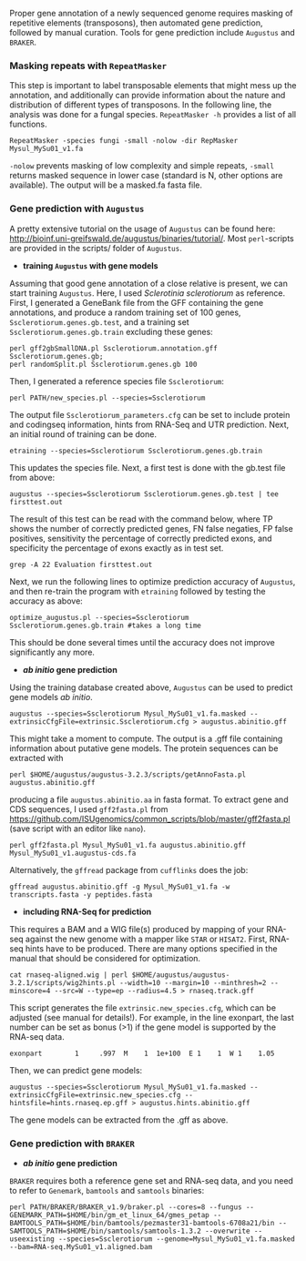 Proper gene annotation of a newly sequenced genome requires masking of repetitive elements (transposons), then automated gene prediction, followed by manual curation. Tools for gene prediction include `Augustus` and `BRAKER`. 

### Masking repeats with `RepeatMasker`
This step is important to label transposable elements that might mess up the annotation, and additionally can provide information about the nature and distribution of different types of transposons. In the following line, the analysis was done for a fungal species. `RepeatMasker -h` provides a list of all functions. 
```ShellSession
RepeatMasker -species fungi -small -nolow -dir RepMasker Mysul_MySu01_v1.fa
```
`-nolow` prevents masking of low complexity and simple repeats, `-small` returns masked sequence in lower case (standard is N, other options are available). The output will be a masked.fa fasta file. 

### Gene prediction with `Augustus`
A pretty extensive tutorial on the usage of `Augustus` can be found here: http://bioinf.uni-greifswald.de/augustus/binaries/tutorial/. Most `perl`-scripts are provided in the scripts/ folder of `Augustus`. 

   - **training `Augustus` with gene models**

Assuming that good gene annotation of a close relative is present, we can start training `Augustus`. Here, I used *Sclerotinia sclerotiorum* as reference. First, I generated a GeneBank file from the GFF containing the gene annotations, and produce a random training set of 100 genes, `Ssclerotiorum.genes.gb.test`, and a training set `Ssclerotiorum.genes.gb.train` excluding these genes:
```ShellSession
perl gff2gbSmallDNA.pl Ssclerotiorum.annotation.gff Ssclerotiorum.genes.gb;
perl randomSplit.pl Ssclerotiorum.genes.gb 100
```
Then, I generated a reference species file `Ssclerotiorum`:
```ShellSession
perl PATH/new_species.pl --species=Ssclerotiorum
```
The output file `Ssclerotiorum_parameters.cfg` can be set to include protein and codingseq information, hints from RNA-Seq and UTR prediction. 
Next, an initial round of training can be done.
```ShellSession
etraining --species=Ssclerotiorum Ssclerotiorum.genes.gb.train
```
This updates the species file. Next, a first test is done with the gb.test file from above:
```ShellSession
augustus --species=Ssclerotiorum Ssclerotiorum.genes.gb.test | tee firsttest.out
```
The result of this test can be read with the command below, where TP shows the number of correctly predicted genes, FN false negaties, FP false positives, sensitivity the percentage of correctly predicted exons, and specificity the percentage of exons exactly as in test set.
```ShellSession
grep -A 22 Evaluation firsttest.out
```
Next, we run the following lines to optimize prediction accuracy of `Augustus`, and then re-train the program with `etraining` followed by testing the accuracy as above:
```ShellSession
optimize_augustus.pl --species=Ssclerotiorum Ssclerotiorum.genes.gb.train #takes a long time
```
This should be done several times until the accuracy does not improve significantly any more. 


   - ***ab initio* gene prediction**

Using the training database created above, `Augustus` can be used to predict gene models *ab initio*. 
```ShellSession
augustus --species=Ssclerotiorum Mysul_MySu01_v1.fa.masked --extrinsicCfgFile=extrinsic.Ssclerotiorum.cfg > augustus.abinitio.gff
```
This might take a moment to compute. The output is a .gff file containing information about putative gene models. The protein sequences can be extracted with 
```ShellSession
perl $HOME/augustus/augustus-3.2.3/scripts/getAnnoFasta.pl augustus.abinitio.gff
```
producing a file `augustus.abinitio.aa` in fasta format. To extract gene and CDS sequences, I used `gff2fasta.pl` from https://github.com/ISUgenomics/common_scripts/blob/master/gff2fasta.pl (save script with an editor like `nano`).
```ShellSession
perl gff2fasta.pl Mysul_MySu01_v1.fa augustus.abinitio.gff Mysul_MySu01_v1.augustus-cds.fa
```
Alternatively, the `gffread` package from `cufflinks` does the job:
```ShellSession
gffread augustus.abinitio.gff -g Mysul_MySu01_v1.fa -w transcripts.fasta -y peptides.fasta
```

   - **including RNA-Seq for prediction**

This requires a BAM and a WIG file(s) produced by mapping of your RNA-seq against the new genome with a mapper like `STAR` or `HISAT2`. First, RNA-seq hints have to be produced. There are many options specified in the manual that should be considered for optimization.
```ShellSession
cat rnaseq-aligned.wig | perl $HOME/augustus/augustus-3.2.1/scripts/wig2hints.pl --width=10 --margin=10 --minthresh=2 --minscore=4 --src=W --type=ep --radius=4.5 > rnaseq.track.gff
```
This script generates the file `extrinsic.new_species.cfg`, which can be adjusted (see manual for details!). For example, in the line exonpart, the last number can be set as bonus (>1) if the gene model is supported by the RNA-seq data.
```Text
exonpart        1     .997  M    1  1e+100  E 1    1  W 1    1.05
```
Then, we can predict gene models:
```ShellSession
augustus --species=Ssclerotiorum Mysul_MySu01_v1.fa.masked --extrinsicCfgFile=extrinsic.new_species.cfg --hintsfile=hints.rnaseq.ep.gff > augustus.hints.abinitio.gff
```
The gene models can be extracted from the .gff as above. 


### Gene prediction with `BRAKER`

   - ***ab initio* gene prediction**

`BRAKER` requires both a reference gene set and RNA-seq data, and you need to refer to `Genemark`, `bamtools` and `samtools` binaries:
```ShellSession
perl PATH/BRAKER/BRAKER_v1.9/braker.pl --cores=8 --fungus --GENEMARK_PATH=$HOME/bin/gm_et_linux_64/gmes_petap --BAMTOOLS_PATH=$HOME/bin/bamtools/pezmaster31-bamtools-6708a21/bin --SAMTOOLS_PATH=$HOME/bin/samtools/samtools-1.3.2 --overwrite --useexisting --species=Ssclerotiorum --genome=Mysul_MySu01_v1.fa.masked --bam=RNA-seq.MySu01_v1.aligned.bam
```
